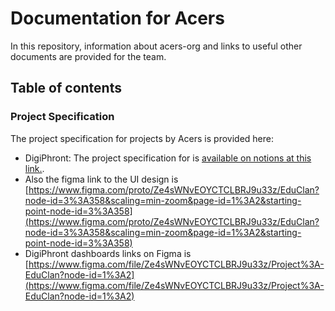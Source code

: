 # Documentation for Acers
In this repository, information about acers-org and links to useful other documents are provided for the team.
## Table of contents


### Project Specification
The project specification for projects by Acers is provided here:

- DigiPhront: The project specification for is [available on notions at this link.](https://www.notion.so/damilola-davids/Product-Brief-DigiPhront-6e19d5fe38104fa3b8ab4a11ac0f26de). 
- Also the figma link to the UI design is [https://www.figma.com/proto/Ze4sWNvEOYCTCLBRJ9u33z/EduClan?node-id=3%3A358&scaling=min-zoom&page-id=1%3A2&starting-point-node-id=3%3A358](https://www.figma.com/proto/Ze4sWNvEOYCTCLBRJ9u33z/EduClan?node-id=3%3A358&scaling=min-zoom&page-id=1%3A2&starting-point-node-id=3%3A358)
- DigiPhront dashboards links on Figma is [https://www.figma.com/file/Ze4sWNvEOYCTCLBRJ9u33z/Project%3A-EduClan?node-id=1%3A2](https://www.figma.com/file/Ze4sWNvEOYCTCLBRJ9u33z/Project%3A-EduClan?node-id=1%3A2)
